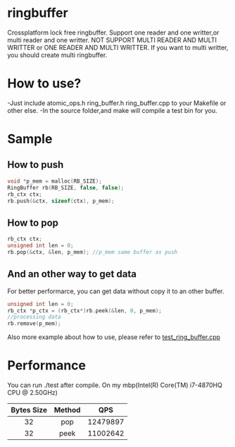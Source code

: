 # ringbuffer
Crossplatform lock free ringbuffer.
Support one reader and one writter,or multi reader and one writter.
NOT SUPPORT MULTI READER AND MULTI WRITTER or ONE READER AND MULTI WRITTER.
If you want to multi writter, you should create multi ringbuffer.

How to use?
===========
-Just include atomic_ops.h ring_buffer.h ring_buffer.cpp to your Makefile or other else.
-In the source folder,and make will compile a test bin for you.

Sample
======
How to push
----
```c++
void *p_mem = malloc(RB_SIZE);
RingBuffer rb(RB_SIZE, false, false);
rb_ctx ctx;
rb.push(&ctx, sizeof(ctx), p_mem);
```

How to pop
----------
```c++
rb_ctx ctx;
unsigned int len = 0;
rb.pop(&ctx, &len, p_mem); //p_mem same buffer as push
```

And an other way to get data
----------------------------
For better performarce, you can get data without copy it to an other buffer.
```c++
unsigned int len = 0;
rb_ctx *p_ctx = (rb_ctx*)rb.peek(&len, 0, p_mem);
//processing data
rb.remove(p_mem);
```

Also more example about how to use, please refer to [test_ring_buffer.cpp](test_ring_buffer.cpp)

Performance
===========
You can run ./test after compile.
On my mbp(Intel(R) Core(TM) i7-4870HQ CPU @ 2.50GHz)

|Bytes Size| Method |    QPS    |
|:--------:|:------:|:---------:|
|32        | pop    |12479897   |
|32        | peek   |11002642   |

